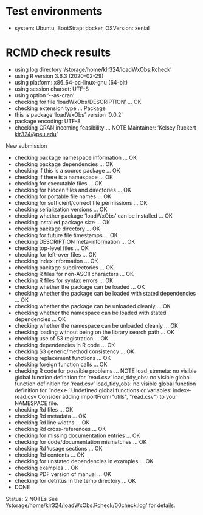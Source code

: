 # Test environments
* system: Ubuntu, BootStrap: docker, OSVersion: xenial

# RCMD check results
* using log directory ‘/storage/home/klr324/loadWxObs.Rcheck’
* using R version 3.6.3 (2020-02-29)
* using platform: x86_64-pc-linux-gnu (64-bit)
* using session charset: UTF-8
* using option ‘--as-cran’
* checking for file ‘loadWxObs/DESCRIPTION’ ... OK
* checking extension type ... Package
* this is package ‘loadWxObs’ version ‘0.0.2’
* package encoding: UTF-8
* checking CRAN incoming feasibility ... NOTE
Maintainer: ‘Kelsey Ruckert <klr324@psu.edu>’

New submission
* checking package namespace information ... OK
* checking package dependencies ... OK
* checking if this is a source package ... OK
* checking if there is a namespace ... OK
* checking for executable files ... OK
* checking for hidden files and directories ... OK
* checking for portable file names ... OK
* checking for sufficient/correct file permissions ... OK
* checking serialization versions ... OK
* checking whether package ‘loadWxObs’ can be installed ... OK
* checking installed package size ... OK
* checking package directory ... OK
* checking for future file timestamps ... OK
* checking DESCRIPTION meta-information ... OK
* checking top-level files ... OK
* checking for left-over files ... OK
* checking index information ... OK
* checking package subdirectories ... OK
* checking R files for non-ASCII characters ... OK
* checking R files for syntax errors ... OK
* checking whether the package can be loaded ... OK
* checking whether the package can be loaded with stated dependencies ... OK
* checking whether the package can be unloaded cleanly ... OK
* checking whether the namespace can be loaded with stated dependencies ... OK
* checking whether the namespace can be unloaded cleanly ... OK
* checking loading without being on the library search path ... OK
* checking use of S3 registration ... OK
* checking dependencies in R code ... OK
* checking S3 generic/method consistency ... OK
* checking replacement functions ... OK
* checking foreign function calls ... OK
* checking R code for possible problems ... NOTE
load_stnmeta: no visible global function definition for ‘read.csv’
load_tidy_obs: no visible global function definition for ‘read.csv’
load_tidy_obs: no visible global function definition for ‘index<-’
Undefined global functions or variables:
  index<- read.csv
Consider adding
  importFrom("utils", "read.csv")
to your NAMESPACE file.
* checking Rd files ... OK
* checking Rd metadata ... OK
* checking Rd line widths ... OK
* checking Rd cross-references ... OK
* checking for missing documentation entries ... OK
* checking for code/documentation mismatches ... OK
* checking Rd \usage sections ... OK
* checking Rd contents ... OK
* checking for unstated dependencies in examples ... OK
* checking examples ... OK
* checking PDF version of manual ... OK
* checking for detritus in the temp directory ... OK
* DONE

Status: 2 NOTEs
See
  ‘/storage/home/klr324/loadWxObs.Rcheck/00check.log’
for details.